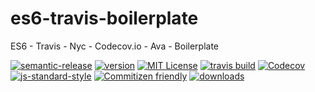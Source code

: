 # es6-travis-boilerplate

ES6 - Travis - Nyc - Codecov.io - Ava - Boilerplate

[![semantic-release](https://img.shields.io/badge/%20%20%F0%9F%93%A6%F0%9F%9A%80-semantic--release-e10079.svg?style=flat-square)](https://github.com/semantic-release/semantic-release)
[![version](https://img.shields.io/npm/v/es6-travis-boilerplate.svg?style=flat-square)](http://npm.im/es6-travis-boilerplate)
[![MIT License](https://img.shields.io/npm/l/es6-travis-boilerplate.svg?style=flat-square)](http://opensource.org/licenses/MIT)
[![travis build](https://img.shields.io/travis/flipjs/es6-travis-boilerplate.svg?style=flat-square)](https://travis-ci.org/flipjs/es6-travis-boilerplate)
[![Codecov](https://img.shields.io/codecov/c/github/flipjs/es6-travis-boilerplate.svg?style=flat-square)](https://codecov.io/github/flipjs/es6-travis-boilerplate)
[![js-standard-style](https://img.shields.io/badge/code%20style-standard-brightgreen.svg?style=flat-square)](https://github.com/feross/standard)
[![Commitizen friendly](https://img.shields.io/badge/commitizen-friendly-brightgreen.svg?style=flat-square)](http://commitizen.github.io/cz-cli/)
[![downloads](https://img.shields.io/npm/dm/es6-travis-boilerplate.svg?style=flat-square)](http://npm-stat.com/charts.html?package=es6-travis-boilerplate&from=2016-03-24)
